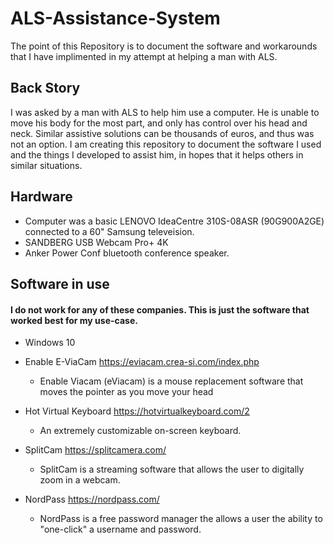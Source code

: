# ALS-Assistance-System

The point of this Repository is to document the software and workarounds that I have implimented in my attempt at helping a man with ALS.


## Back Story
I was asked by a man with ALS to help him use a computer. He is unable to move his body for the most part, and only has control over his head and neck. Similar assistive solutions can be thousands of euros, and thus was not an option. I am creating this repository to document the software I used and the things I developed to assist him, in hopes that it helps others in similar situations. 

## Hardware
- Computer was a basic LENOVO IdeaCentre 310S-08ASR (90G900A2GE) connected to a 60" Samsung televeision. 
- SANDBERG USB Webcam Pro+ 4K
- Anker Power Conf bluetooth conference speaker. 

## Software in use
#### I do not work for any of these companies. This is just the software that worked best for my use-case. 
- Windows 10
- Enable E-ViaCam https://eviacam.crea-si.com/index.php
  - Enable Viacam (eViacam) is a mouse replacement software that moves the pointer as you move your head

- Hot Virtual Keyboard https://hotvirtualkeyboard.com/2
  - An extremely customizable on-screen keyboard. 

- SplitCam https://splitcamera.com/
  - SplitCam is a streaming software that allows the user to digitally zoom in a webcam.

- NordPass https://nordpass.com/
  - NordPass is a free password manager the allows a user the ability to "one-click" a username and password. 
  
